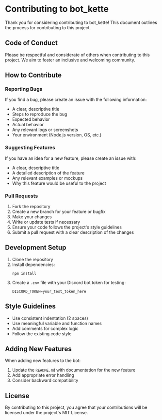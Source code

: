 # Contributing to bot_kette

Thank you for considering contributing to bot_kette! This document outlines the process for contributing to this project.

## Code of Conduct

Please be respectful and considerate of others when contributing to this project. We aim to foster an inclusive and welcoming community.

## How to Contribute

### Reporting Bugs

If you find a bug, please create an issue with the following information:

- A clear, descriptive title
- Steps to reproduce the bug
- Expected behavior
- Actual behavior
- Any relevant logs or screenshots
- Your environment (Node.js version, OS, etc.)

### Suggesting Features

If you have an idea for a new feature, please create an issue with:

- A clear, descriptive title
- A detailed description of the feature
- Any relevant examples or mockups
- Why this feature would be useful to the project

### Pull Requests

1. Fork the repository
2. Create a new branch for your feature or bugfix
3. Make your changes
4. Write or update tests if necessary
5. Ensure your code follows the project's style guidelines
6. Submit a pull request with a clear description of the changes

## Development Setup

1. Clone the repository
2. Install dependencies:
   ```
   npm install
   ```
3. Create a `.env` file with your Discord bot token for testing:
   ```
   DISCORD_TOKEN=your_test_token_here
   ```

## Style Guidelines

- Use consistent indentation (2 spaces)
- Use meaningful variable and function names
- Add comments for complex logic
- Follow the existing code style

## Adding New Features

When adding new features to the bot:

1. Update the `README.md` with documentation for the new feature
2. Add appropriate error handling
3. Consider backward compatibility

## License

By contributing to this project, you agree that your contributions will be licensed under the project's MIT License.